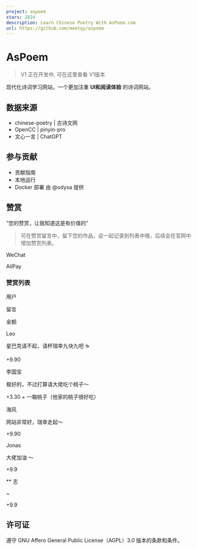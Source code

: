 ```yaml
---
project: aspoem
stars: 2824
description: Learn Chinese Poetry With AsPoem.com
url: https://github.com/meetqy/aspoem
---
```


AsPoem
======

> V1 正在开发中, 可在这里查看 V1版本

现代化诗词学习网站，一个更加注重 **UI和阅读体验** 的诗词网站。

数据来源
----

-   chinese-poetry | 古诗文网
-   OpenCC | pinyin-pro
-   文心一言 | ChatGPT

参与贡献
----

-   贡献指南
-   本地运行
-   Docker 部署 由 @odysa 提供

赞赏
--

“您的赞赏，让我知道这是有价值的”

> 可在赞赏留言中，留下您的作品，会一起记录到列表中哦，后续会在官网中增加赞赏列表。

WeChat

AliPay

### 赞赏列表

用户

留言

金额

Leo

星巴克请不起，请杯瑞幸九块九吧 ☕

+9.90

李国宝

极好的，不过打算请大佬吃个桃子～

+3.30 + 一箱桃子（他家的桃子很好吃）

海风

网站非常好，瑞幸走起～

+9.90

Jonas

大佬加油 ～

+9.9

\*\* 志

~

+9.9

许可证
---

遵守 GNU Affero General Public License（AGPL）3.0 版本的条款和条件。
